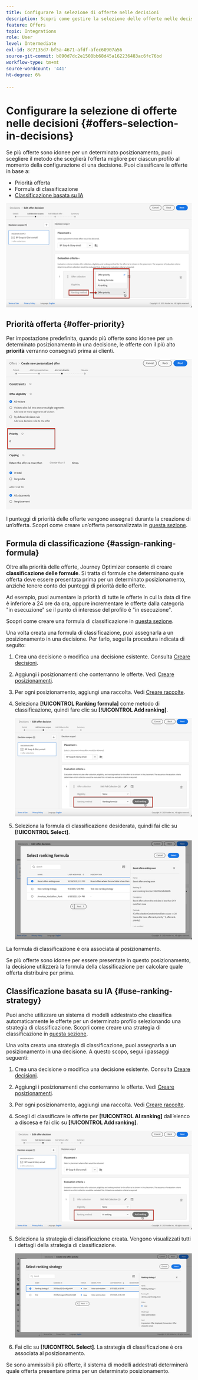 ```yaml
---
title: Configurare la selezione di offerte nelle decisioni
description: Scopri come gestire la selezione delle offerte nelle decisioni
feature: Offers
topic: Integrations
role: User
level: Intermediate
exl-id: 8c7135d7-bf5a-4671-afdf-afec60907a56
source-git-commit: b890d7dc2e1508bb68d45a162236483ac6fc76bd
workflow-type: tm+mt
source-wordcount: '441'
ht-degree: 6%

---
```


# Configurare la selezione di offerte nelle decisioni {#offers-selection-in-decisions}

Se più offerte sono idonee per un determinato posizionamento, puoi scegliere il metodo che sceglierà l’offerta migliore per ciascun profilo al momento della configurazione di una decisione. Puoi classificare le offerte in base a:
* Priorità offerta
* Formula di classificazione
* [Classificazione basata su IA](#use-ranking-strategy)

![](../assets/offer-rank-by.png)

## Priorità offerta {#offer-priority}

Per impostazione predefinita, quando più offerte sono idonee per un determinato posizionamento in una decisione, le offerte con il più alto **priorità** verranno consegnati prima ai clienti.

![](../assets/offer-priority.png)

I punteggi di priorità delle offerte vengono assegnati durante la creazione di un’offerta. Scopri come creare un’offerta personalizzata in [questa sezione](../offer-library/creating-personalized-offers.md).

## Formula di classificazione {#assign-ranking-formula}

Oltre alla priorità delle offerte, Journey Optimizer consente di creare **classificazione delle formule**. Si tratta di formule che determinano quale offerta deve essere presentata prima per un determinato posizionamento, anziché tenere conto dei punteggi di priorità delle offerte.

Ad esempio, puoi aumentare la priorità di tutte le offerte in cui la data di fine è inferiore a 24 ore da ora, oppure incrementare le offerte dalla categoria &quot;in esecuzione&quot; se il punto di interesse del profilo è &quot;in esecuzione&quot;.

Scopri come creare una formula di classificazione in [questa sezione](../ranking/create-ranking-formulas.md).

Una volta creata una formula di classificazione, puoi assegnarla a un posizionamento in una decisione. Per farlo, segui la procedura indicata di seguito:

1. Crea una decisione o modifica una decisione esistente. Consulta [Creare decisioni](../offer-activities/create-offer-activities.md).

1. Aggiungi i posizionamenti che conterranno le offerte. Vedi [Creare posizionamenti](../offer-library/creating-placements.md).

1. Per ogni posizionamento, aggiungi una raccolta. Vedi [Creare raccolte](../offer-library/creating-collections.md).

1. Seleziona **[!UICONTROL Ranking formula]** come metodo di classificazione, quindi fare clic su **[!UICONTROL Add ranking]**.

   ![](../assets/offer-activity-ranking.png)

1. Seleziona la formula di classificazione desiderata, quindi fai clic su **[!UICONTROL Select]**.

   ![](../assets/ranking-selection.png)

La formula di classificazione è ora associata al posizionamento.

Se più offerte sono idonee per essere presentate in questo posizionamento, la decisione utilizzerà la formula della classificazione per calcolare quale offerta distribuire per prima.

## Classificazione basata su IA {#use-ranking-strategy}

<!--If you are an [Adobe Experience Platform](https://experienceleague.adobe.com/docs/experience-platform/landing/home.html){target="_blank"} user leveraging the **Offer Decisioning** application service,-->

Puoi anche utilizzare un sistema di modelli addestrato che classifica automaticamente le offerte per un determinato profilo selezionando una strategia di classificazione. Scopri come creare una strategia di classificazione in [questa sezione](../ranking/create-ranking-strategies.md).

Una volta creata una strategia di classificazione, puoi assegnarla a un posizionamento in una decisione. A questo scopo, segui i passaggi seguenti:

1. Crea una decisione o modifica una decisione esistente. Consulta [Creare decisioni](../offer-activities/create-offer-activities.md).

1. Aggiungi i posizionamenti che conterranno le offerte. Vedi [Creare posizionamenti](../offer-library/creating-placements.md).

1. Per ogni posizionamento, aggiungi una raccolta. Vedi [Creare raccolte](../offer-library/creating-collections.md).

1. Scegli di classificare le offerte per **[!UICONTROL AI ranking]** dall’elenco a discesa e fai clic su **[!UICONTROL Add ranking]**.

   ![](../assets/ranking-selection-ai-ranking.png)

1. Seleziona la strategia di classificazione creata. Vengono visualizzati tutti i dettagli della strategia di classificazione.

   ![](../assets/ranking-selection-ai-ranking-selected.png)

1. Fai clic su **[!UICONTROL Select]**. La strategia di classificazione è ora associata al posizionamento.

Se sono ammissibili più offerte, il sistema di modelli addestrati determinerà quale offerta presentare prima per un determinato posizionamento.

